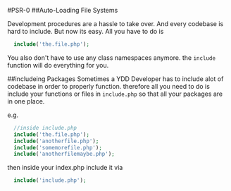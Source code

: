 #PSR-0
##Auto-Loading File Systems

Development procedures are a hassle to take over. And every codebase is hard to include. But now its easy. All you have to do is

```php
  include('the.file.php');
```

You also don't have to use any class namespaces anymore. the `include` function will do everything for you.

##includeing Packages
Sometimes a YDD Developer has to include alot of codebase in order to properly function. therefore all you need to do is include
your functions or files in `include.php` so that all your packages are in one place.

e.g.
```php
  //inside include.php
  include('the.file.php');
  include('anotherfile.php');
  include('somemorefile.php');
  include('anotherfilemaybe.php');
```

then inside your index.php include it via
```php
  include('include.php');
```

